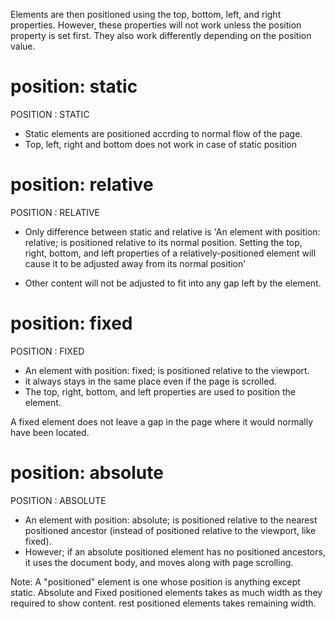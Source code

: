 Elements are then positioned using the top, bottom, left, and right properties. However, these properties will not work unless the position property is set first. They also work differently depending on the position value.


# position: static
POSITION : STATIC

- Static elements are positioned accrding to normal flow of the page. 
- Top, left, right and bottom does not work in case of static position

# position: relative
POSITION : RELATIVE

- Only difference between static and relative is 'An element with position: relative; is positioned relative to its normal position. Setting the top, right, bottom, and left properties of a relatively-positioned element will cause it to be adjusted away from its normal position'

- Other content will not be adjusted to fit into any gap left by the element.

# position: fixed
POSITION : FIXED

- An element with position: fixed; is positioned relative to the viewport.
- it always stays in the same place even if the page is scrolled. 
- The top, right, bottom, and left properties are used to position the element.

A fixed element does not leave a gap in the page where it would normally have been located.

# position: absolute
POSITION : ABSOLUTE

- An element with position: absolute; is positioned relative to the nearest positioned ancestor (instead of positioned relative to the viewport, like fixed).
- However; if an absolute positioned element has no positioned ancestors, it uses the document body, and moves along with page scrolling.

Note: A "positioned" element is one whose position is anything except static. Absolute and Fixed positioned elements takes as much width as they required to show content. rest positioned elements takes remaining width.